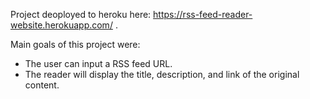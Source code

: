 Project deoployed to heroku here: https://rss-feed-reader-website.herokuapp.com/ .

Main goals of this project were:
- The user can input a RSS feed URL.
- The reader will display the title, description, and link of the original content.